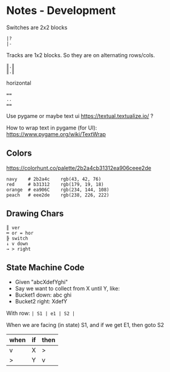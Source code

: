 
# Notes - Development

Switches are 2x2 blocks

    |?
    |-

Tracks are 1x2 blocks. So they are on alternating rows/cols.

    ║.║
    ║.║


horizontal

    ==
    ..
    ==

Use pygame or maybe text ui <https://textual.textualize.io/> ?

How to wrap text in pygame (for UI): <https://www.pygame.org/wiki/TextWrap>

## Colors

<https://colorhunt.co/palette/2b2a4cb31312ea906ceee2de>

    navy    # 2b2a4c    rgb(43, 42, 76)
    red     # b31312    rgb(179, 19, 18)
    orange  # ea906C    rgb(234, 144, 108)
    peach   # eee2de    rgb(238, 226, 222)

## Drawing Chars

    ║ ver
    ═ or = hor
    ╠ switch
    ↓ v down
    → > right

## State Machine Code

- Given "abcXdefYghi"
- Say we want to collect from X until Y, like:
- Bucket1 down: abc ghi
- Bucket2 right: XdefY

With row: `| S1 | e1 | S2 |`

When we are facing (in state) S1, and if we get E1, then goto S2

| when | if | then |
|------|----|------|
| v    | X  | >    |
| >    | Y  | v    |
